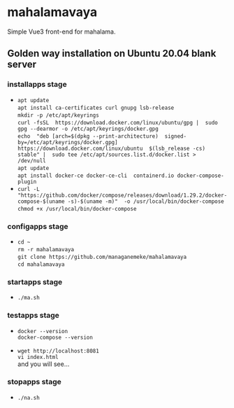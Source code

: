 # mahalamavaya

Simple Vue3 front-end for mahalama.

## Golden way installation on Ubuntu 20.04 blank server

### installapps stage

- `apt update`  
    `apt install ca-certificates curl gnupg lsb-release`  
    `mkdir -p /etc/apt/keyrings`  
    `curl -fsSL 
    https://download.docker.com/linux/ubuntu/gpg | 
    sudo gpg --dearmor -o /etc/apt/keyrings/docker.gpg`  
    `echo 
    "deb [arch=$(dpkg --print-architecture) 
    signed-by=/etc/apt/keyrings/docker.gpg] 
    https://download.docker.com/linux/ubuntu 
    $(lsb_release -cs) stable" | 
    sudo tee /etc/apt/sources.list.d/docker.list > 
    /dev/null`  
    `apt update`  
    `apt install docker-ce docker-ce-cli 
    containerd.io docker-compose-plugin`  
- `curl -L 
  "https://github.com/docker/compose/releases/download/1.29.2/docker-compose-$(uname -s)-$(uname -m)" 
  -o /usr/local/bin/docker-compose`  
    `chmod +x /usr/local/bin/docker-compose`  

### configapps stage

- `cd ~`  
    `rm -r mahalamavaya`  
    `git clone https://github.com/managanemeke/mahalamavaya`  
    `cd mahalamavaya`

### startapps stage

- `./ma.sh`

### testapps stage

- `docker --version`  
    `docker-compose --version`

- `wget http://localhost:8081`  
    `vi index.html`  
    and you will see...

### stopapps stage

- `./na.sh`

